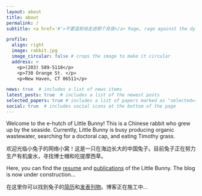 ```yaml
---
layout: about
title: about
permalink: /
subtitle: <a href='#'>不要温和地走进那个良夜</a> Rage, rage against the dying of the light.

profile:
  align: right
  image: rabbit.jpg
  image_circular: false # crops the image to make it circular
  address: >
    <p>(203) 589-5118</p>
    <p>730 Orange St. </p>
    <p>New Haven, CT 06511</p>

news: true  # includes a list of news items
latest_posts: true  # includes a list of the newest posts
selected_papers: true # includes a list of papers marked as "selected={true}"
social: true  # includes social icons at the bottom of the page
---
```


 Welcome to the e-hutch of Little Bunny! This is a Chinese rabbit who grew up by the seaside. Currently, Little Bunny is busy producing organic wastewater, searching for a doctoral cap, and eating Timothy grass.

 欢迎光临小兔子的网络小窝！这是一只在海边长大的中国兔子。目前兔子正在努力生产有机废水，寻找博士帽和吃提摩西草。

 Here, you can find the [resume](https://ausar4444.github.io/cv/) and [publications](https://ausar4444.github.io/publications/) of the Little Bunny. The blog is now under construction...

 在这里你可以找到兔子的[简历](https://ausar4444.github.io/cv/)和[发表刊物](https://ausar4444.github.io/publications/)。博客正在施工中...

